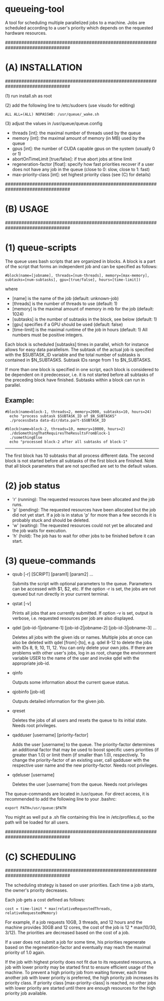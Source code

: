 # queueing-tool
A tool for scheduling multiple parallelized jobs to a machine. Jobs are scheduled according to a user's priority which depends on the requested hardware resources.

################################################################################
# (A) INSTALLATION                                                             #
################################################################################

(1) run install.sh as root

(2) add the following line to /etc/sudoers (use visudo for editing)

    ALL ALL=(ALL) NOPASSWD: /usr/queue/_wake.sh

(3) adjust the values in /usr/queue/queue.config
   * threads [int]: the maximal number of threads used by the queue
   * memory [int]: the maximal amount of memory (in MB) used by the queue
   * gpus [int]: the number of CUDA capable gpus on the system (usually 0 or 1)
   * abortOnTimeLimit [true/false]: if true abort jobs at time limit
   * regeneration-factor [float]: specify how fast priorities recover if a user does not have any job in the queue (close to 0: slow, close to 1: fast)
   * max-priority-class [int]: set highest priority class (see (C) for details)


################################################################################
# (B) USAGE                                                                    #
################################################################################

# (1) queue-scripts ############################################################

The queue uses bash scripts that are organized in blocks. A block is a part
of the script that forms an independent job and can be specified as follows:

    #block(name=[jobname], threads=[num-threads], memory=[max-memory], subtasks=[num-subtasks], gpu=[true/false], hours=[time-limit])

where
   * [name] is the name of the job (default: unknown-job)
   * [threads] is the number of threads to use (default: 1)
   * [memory] is the maximal amount of memory in mb for the job (default: 1024)
   * [subtasks] is the number of subtasks in the block, see below (default: 1)
   * [gpu] specifies if a GPU should be used (default: false)
   * [time-limit] is the maximal runtime of the job in hours (default: 1)
All numbers must be positive integers.

Each block is scheduled [subtasks] times in parallel, which for instance allows
for easy data parallelism. The subtask of the actual job is specified with the
$SUBTASK_ID variable and the total number of subtasks is contained in
$N_SUBTASKS. Subtask IDs range from 1 to $N_SUBTASKS.

If more than one block is specified in one script, each block is considered to
be dependent on it predecessor, i.e. it is not started before all subtasks of
the preceding block have finished. Subtasks within a block can run in parallel.

Example:
--------------------------------------------------------------------------------
    #block(name=block-1, threads=2, memory=2000, subtasks=10, hours=24)
      echo "process subtask $SUBTASK_ID of $N_SUBTASKS"
      ./processData data-dir/data.part-$SUBTASK_ID

    #block(name=block-2, threads=10, memory=10000, hours=2)
      ./doSomethingThatRequiresTheResultsFromBlock-1
      ./somethingElse
      echo "processed block-2 after all subtasks of block-1"
--------------------------------------------------------------------------------

The first block has 10 subtasks that all process different data. The
second block is not started before all subtasks of the first block are
finished. Note that all block parameters that are not specified are set
to the default values.

# (2) job status ###############################################################

* 'r' (running): The requested resources have been allocated and the job runs.
* 'p' (pending): The requested resources have been allocated but the job did not yet start. If a job is in status 'p' for more than a few seconds it is probably stuck and should be deleted.
* 'w' (waiting): The requested resources could not yet be allocated and the job waits for execution.
* 'h' (hold):    The job has to wait for other jobs to be finished before it can start.

# (3) queue-commands ###########################################################

* qsub [-r] [SCRIPT] [param1] [param2] ...
  
   Submits the script with optional parameters to the queue. Parameters can be accessed with $1, $2, etc. If the option -r is set, the jobs are not queued but run directly in your current terminal.

* qstat [-v]

   Prints all jobs that are currently submitted. If option -v is set, output is verbose, i.e. requested resources per job are also displayed.

* qdel [job-id-1|jobname-1] [job-id-2|jobname-2] [job-id-3|jobname-3] ...

   Deletes all jobs with the given ids or names. Multiple jobs at once can also be deleted with qdel [from]-[to], e.g. qdel 8-12 to delete the jobs with IDs 8, 9, 10, 11, 12. You can only delete your own jobs. If there are problems with other user's jobs, log in as root, change the environment variable USER to the name of the user and invoke qdel with the appropriate job-id.

* qinfo

   Outputs some information about the current queue status.

* qjobinfo [job-id]

   Outputs detailed information for the given job.

* qreset

   Deletes the jobs of all users and resets the queue to its initial state. Needs root privileges.

* qadduser [username] [priority-factor]

   Adds the user [username] to the queue. The priority-factor determines an additional factor that may be used to boost specific users priorities (if greater than 1.0) or limit them (if smaller than 1.0), respectively. To change the priority-factor of an existing user, call qadduser with the respective user name and the new priority-factor. Needs root privileges.

* qdeluser [username]

   Deletes the user [username] from the queue. Needs root privileges


The queue-commands are located in /usr/queue.
For direct access, it is recommended to add the following line to your .bashrc:

    export PATH=/usr/queue:$PATH

You might as well put a .sh file containing this line in /etc/profiles.d, so the
path will be loaded for all users.


################################################################################
# (C) SCHEDULING                                                               #
################################################################################

The scheduling strategy is based on user priorities. Each time a job starts,
the owner's priority decreases.

Each job gets a cost defined as follows:

    cost = time-limit * max(relativeRequestedThreads, relativeRequestedMemory)

For example, if a job requests 10GB, 3 threads, and 12 hours and the machine
provides 30GB and 12 cores, the cost of the job is 12 * max(10/30, 3/12).
The priorities are decreased based on the cost of a job.

If a user does not submit a job for some time, his priorities regenerate
based on the regeneration-factor and eventually may reach the maximal priority
of 1.0 again.

If the job with highest priority does not fit due to its requested resources, a
job with lower priority may be started first to ensure efficient usage of the
machine.
To prevent a high priority job from waiting forever, each time another job
with lower priority is preferred, the high priority job increases its priority
class. If priority class [max-priority-class] is reached, no other jobs with
lower priority are started until there are enough resources for the high
priority job available.

